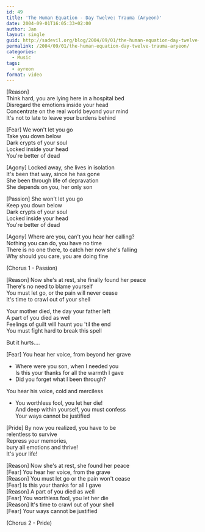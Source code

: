 ```yaml
---
id: 49
title: 'The Human Equation - Day Twelve: Trauma (Aryeon)'
date: 2004-09-01T16:05:33+02:00
author: Jan
layout: single
guid: http://sadevil.org/blog/2004/09/01/the-human-equation-day-twelve-trauma-aryeon/
permalink: /2004/09/01/the-human-equation-day-twelve-trauma-aryeon/
categories:
  - Music
tags:
  - ayreon
format: video
---
```

[Reason]  
Think hard, you are lying here in a hospital bed  
Disregard the emotions inside your head  
Concentrate on the real world beyond your mind  
It's not to late to leave your burdens behind

[Fear] We won't let you go  
Take you down below  
Dark crypts of your soul  
Locked inside your head  
You're better of dead

[Agony] Locked away, she lives in isolation  
It's been that way, since he has gone  
She been through life of depravation  
She depends on you, her only son

[Passion] She won't let you go  
Keep you down below  
Dark crypts of your soul  
Locked inside your head  
You're better of dead

[Agony] Where are you, can't you hear her calling?  
Nothing you can do, you have no time  
There is no one there, to catch her now she's falling  
Why should you care, you are doing fine

(Chorus 1 - Passion)

[Reason] Now she's at rest, she finally found her peace  
There's no need to blame yourself  
You must let go, or the pain will never cease  
It's time to crawl out of your shell

Your mother died, the day your father left  
A part of you died as well  
Feelings of guilt will haunt you 'til the end  
You must fight hard to break this spell

But it hurts....

[Fear] You hear her voice, from beyond her grave  
- Where were you son, when I needed you  
Is this your thanks for all the warmth I gave  
- Did you forget what I been through?

You hear his voice, cold and merciless  
- You worthless fool, you let her die!  
And deep within yourself, you must confess  
Your ways cannot be justified

[Pride] By now you realized, you have to be  
relentless to survive  
Repress your memories,  
bury all emotions and thrive!  
It's your life!

[Reason] Now she's at rest, she found her peace  
[Fear] You hear her voice, from the grave  
[Reason] You must let go or the pain won't cease  
[Fear] Is this your thanks for all I gave  
[Reason] A part of you died as well  
[Fear] You worthless fool, you let her die  
[Reason] It's time to crawl out of your shell  
[Fear] Your ways cannot be justified

(Chorus 2 - Pride)
